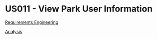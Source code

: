 # US011 - View Park User Information

[Requirements Engineering](01.requirements-engineering/Readme.md)

[Analysis](02.analysis/Readme.md)